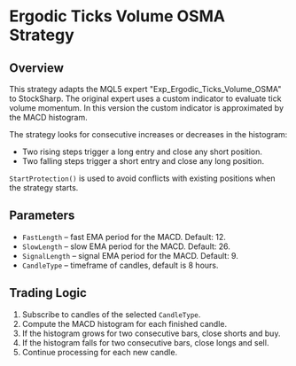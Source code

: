# Ergodic Ticks Volume OSMA Strategy

## Overview
This strategy adapts the MQL5 expert "Exp_Ergodic_Ticks_Volume_OSMA" to StockSharp. The original expert uses a custom indicator to evaluate tick volume momentum. In this version the custom indicator is approximated by the MACD histogram.

The strategy looks for consecutive increases or decreases in the histogram:
- Two rising steps trigger a long entry and close any short position.
- Two falling steps trigger a short entry and close any long position.

`StartProtection()` is used to avoid conflicts with existing positions when the strategy starts.

## Parameters
- `FastLength` – fast EMA period for the MACD. Default: 12.
- `SlowLength` – slow EMA period for the MACD. Default: 26.
- `SignalLength` – signal EMA period for the MACD. Default: 9.
- `CandleType` – timeframe of candles, default is 8 hours.

## Trading Logic
1. Subscribe to candles of the selected `CandleType`.
2. Compute the MACD histogram for each finished candle.
3. If the histogram grows for two consecutive bars, close shorts and buy.
4. If the histogram falls for two consecutive bars, close longs and sell.
5. Continue processing for each new candle.
